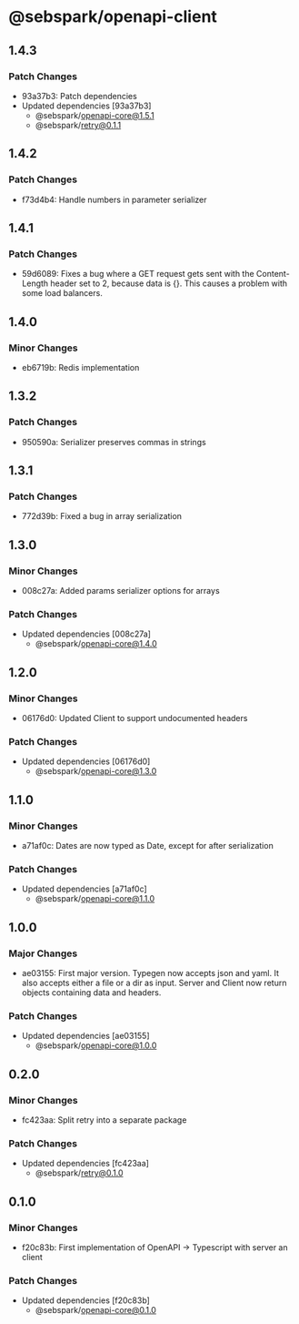 # @sebspark/openapi-client

## 1.4.3

### Patch Changes

- 93a37b3: Patch dependencies
- Updated dependencies [93a37b3]
  - @sebspark/openapi-core@1.5.1
  - @sebspark/retry@0.1.1

## 1.4.2

### Patch Changes

- f73d4b4: Handle numbers in parameter serializer

## 1.4.1

### Patch Changes

- 59d6089: Fixes a bug where a GET request gets sent with the Content-Length header set to 2, because data is {}. This causes a problem with some load balancers.

## 1.4.0

### Minor Changes

- eb6719b: Redis implementation

## 1.3.2

### Patch Changes

- 950590a: Serializer preserves commas in strings

## 1.3.1

### Patch Changes

- 772d39b: Fixed a bug in array serialization

## 1.3.0

### Minor Changes

- 008c27a: Added params serializer options for arrays

### Patch Changes

- Updated dependencies [008c27a]
  - @sebspark/openapi-core@1.4.0

## 1.2.0

### Minor Changes

- 06176d0: Updated Client to support undocumented headers

### Patch Changes

- Updated dependencies [06176d0]
  - @sebspark/openapi-core@1.3.0

## 1.1.0

### Minor Changes

- a71af0c: Dates are now typed as Date, except for after serialization

### Patch Changes

- Updated dependencies [a71af0c]
  - @sebspark/openapi-core@1.1.0

## 1.0.0

### Major Changes

- ae03155: First major version. Typegen now accepts json and yaml. It also accepts either a file or a dir as input. Server and Client now return objects containing data and headers.

### Patch Changes

- Updated dependencies [ae03155]
  - @sebspark/openapi-core@1.0.0

## 0.2.0

### Minor Changes

- fc423aa: Split retry into a separate package

### Patch Changes

- Updated dependencies [fc423aa]
  - @sebspark/retry@0.1.0

## 0.1.0

### Minor Changes

- f20c83b: First implementation of OpenAPI -> Typescript with server an client

### Patch Changes

- Updated dependencies [f20c83b]
  - @sebspark/openapi-core@0.1.0
